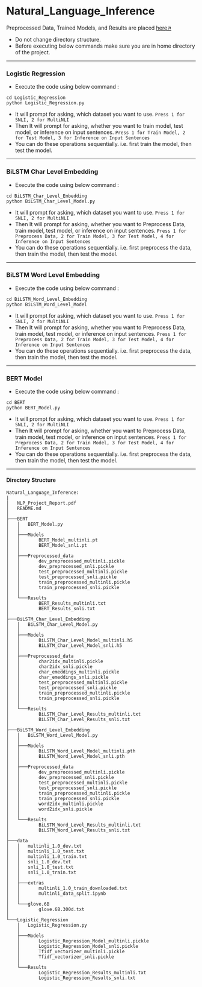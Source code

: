 # Natural_Language_Inference

Preprocessed Data, Trained Models, and Results are placed [here↗️](https://iiitaphyd-my.sharepoint.com/:f:/g/personal/mayank_gupta_students_iiit_ac_in/EiP2mA6tMMxFkn1hYUZA6dYBm7DtlKlV7Egya8JaDHkoPg)

- Do not change directory structure.
- Before executing below commands make sure you are in home directory of the project.
---------------------------------------------------------------------------------------

### Logistic Regression

- Execute the code using below command :
```
cd Logistic_Regression
python Logistic_Regression.py
```

- It will prompt for asking, which dataset you want to use. `Press 1 for SNLI, 2 for MultiNLI`
- Then It will prompt for asking, whether you want to train model, test model, or inference on input sentences.
`Press 1 for Train Model, 2 for Test Model, 3 for Inference on Input Sentences`
- You can do these operations sequentially. i.e. first train the model, then test the model.
---------------------------------------------------------------------------------------

### BiLSTM Char Level Embedding

- Execute the code using below command :
```
cd BiLSTM_Char_Level_Embedding
python BiLSTM_Char_Level_Model.py
```

- It will prompt for asking, which dataset you want to use. `Press 1 for SNLI, 2 for MultiNLI`
- Then It will prompt for asking, whether you want to Preprocess Data, train model, test model, or inference on input sentences.
`Press 1 for Preprocess Data, 2 for Train Model, 3 for Test Model, 4 for Inference on Input Sentences`
- You can do these operations sequentially. i.e. first preprocess the data, then train the model, then test the model.
---------------------------------------------------------------------------------------

### BiLSTM Word Level Embedding

- Execute the code using below command :
```
cd BiLSTM_Word_Level_Embedding
python BiLSTM_Word_Level_Model
```

- It will prompt for asking, which dataset you want to use. `Press 1 for SNLI, 2 for MultiNLI`
- Then It will prompt for asking, whether you want to Preprocess Data, train model, test model, or inference on input sentences.
`Press 1 for Preprocess Data, 2 for Train Model, 3 for Test Model, 4 for Inference on Input Sentences`
- You can do these operations sequentially. i.e. first preprocess the data, then train the model, then test the model.
---------------------------------------------------------------------------------------

### BERT Model
- Execute the code using below command :

```
cd BERT
python BERT_Model.py
```

- It will prompt for asking, which dataset you want to use. `Press 1 for SNLI, 2 for MultiNLI`
- Then It will prompt for asking, whether you want to Preprocess Data, train model, test model, or inference on input sentences.
`Press 1 for Preprocess Data, 2 for Train Model, 3 for Test Model, 4 for Inference on Input Sentences`
- You can do these operations sequentially. i.e. first preprocess the data, then train the model, then test the model.
---------------------------------------------------------------------------------------

#### Directory Structure
```
Natural_Language_Inference:
|
│   NLP_Project_Report.pdf
│   README.md
│
├───BERT
│   │   BERT_Model.py
│   │
│   ├───Models
│   │       BERT_Model_multinli.pt
│   │       BERT_Model_snli.pt
│   │
│   ├───Preprocessed_data
│   │       dev_preprocessed_multinli.pickle
│   │       dev_preprocessed_snli.pickle
│   │       test_preprocessed_multinli.pickle
│   │       test_preprocessed_snli.pickle
│   │       train_preprocessed_multinli.pickle
│   │       train_preprocessed_snli.pickle
│   │
│   └───Results
│           BERT_Results_multinli.txt
│           BERT_Results_snli.txt
│
├───BiLSTM_Char_Level_Embedding
│   │   BiLSTM_Char_Level_Model.py
│   │
│   ├───Models
│   │       BiLSTM_Char_Level_Model_multinli.h5
│   │       BiLSTM_Char_Level_Model_snli.h5
│   │
│   ├───Preprocessed_data
│   │       char2idx_multinli.pickle
│   │       char2idx_snli.pickle
│   │       char_emeddings_multinli.pickle
│   │       char_emeddings_snli.pickle
│   │       test_preprocessed_multinli.pickle
│   │       test_preprocessed_snli.pickle
│   │       train_preprocessed_multinli.pickle
│   │       train_preprocessed_snli.pickle
│   │
│   └───Results
│           BiLSTM_Char_Level_Results_multinli.txt
│           BiLSTM_Char_Level_Results_snli.txt
│
├───BiLSTM_Word_Level_Embedding
│   │   BiLSTM_Word_Level_Model.py
│   │
│   ├───Models
│   │       BiLSTM_Word_Level_Model_multinli.pth
│   │       BiLSTM_Word_Level_Model_snli.pth
│   │
│   ├───Preprocessed_data
│   │       dev_preprocessed_multinli.pickle
│   │       dev_preprocessed_snli.pickle
│   │       test_preprocessed_multinli.pickle
│   │       test_preprocessed_snli.pickle
│   │       train_preprocessed_multinli.pickle
│   │       train_preprocessed_snli.pickle
│   │       word2idx_multinli.pickle
│   │       word2idx_snli.pickle
│   │
│   └───Results
│           BiLSTM_Word_Level_Results_multinli.txt
│           BiLSTM_Word_Level_Results_snli.txt
│
├───data
│   │   multinli_1.0_dev.txt
│   │   multinli_1.0_test.txt
│   │   multinli_1.0_train.txt
│   │   snli_1.0_dev.txt
│   │   snli_1.0_test.txt
│   │   snli_1.0_train.txt
│   │
│   ├───extras
│   │       multinli_1.0_train_downloaded.txt
│   │       multinli_data_split.ipynb
│   │
│   └───glove.6B
│           glove.6B.300d.txt
│
└───Logistic_Regression
    │   Logistic_Regression.py
    │
    ├───Models
    │       Logistic_Regression_Model_multinli.pickle
    │       Logistic_Regression_Model_snli.pickle
    │       Tfidf_vectorizer_multinli.pickle
    │       Tfidf_vectorizer_snli.pickle
    │
    └───Results
            Logistic_Regression_Results_multinli.txt
            Logistic_Regression_Results_snli.txt
```
       
